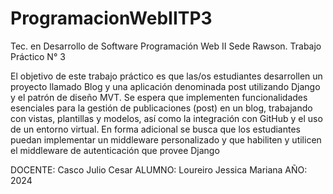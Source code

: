 # ProgramacionWebIITP3





  




Tec. en Desarrollo de Software
Programación Web II
Sede Rawson.
                                               Trabajo Práctico N° 3

El objetivo de este trabajo práctico es que las/os estudiantes desarrollen un proyecto llamado Blog y una aplicación denominada post utilizando Django y el patrón de diseño MVT. Se espera que implementen funcionalidades esenciales para la gestión de publicaciones (post) en un blog, trabajando con vistas, plantillas y modelos, así como la integración con GitHub y el uso de un entorno virtual. En forma adicional se busca que los estudiantes puedan implementar un middleware personalizado y que habiliten y utilicen el middleware de autenticación que provee Django


DOCENTE: Casco Julio Cesar
ALUMNO: Loureiro Jessica Mariana
AÑO: 2024

